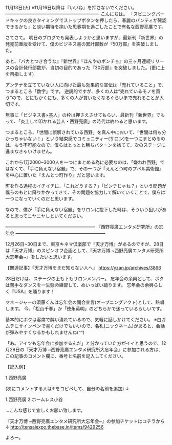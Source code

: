 11月13日(火) ※11月16日以降は『いいね』を押さないでください。
━━━━━━━━━━━━━━━━━━━━━
こんにちは。
「スピニングバードキックの良きタイミングでストップボタンを押したら、春麗のパンティが確認できるかも」と淡い期待を抱いた思春期を過ごしたことで有名な西野亮廣です。

さてさて。
明日のブログでも発表しようかと思いますが、最新刊『新世界』の発売前重版を受けて、僕のビジネス書の累計部数が『50万部』を突破しました。

あと、『バカとつき合うな』『新世界』『ほんやのポンチョ』の三ヶ月連続リリースの合計発行部数が、当初の目的であった『30万部』を突破しました。(更に上を目指します)

アンテナを立てていない人に向けた最も効果的な宣伝は「売れていること」で、つまるところ「数字」です。
逆説的ですが、多くの人は“売れているモノを買う”ので、とにもかくにも、多くの人が買いたくなるぐらいまで売れることが大切です。

無事に「ビジネス書×芸人」の枠は押さえさせてもらい、最新刊『新世界』でもって、「炎上して叩かれる芸人・西野亮廣」の時代は終わると思います。

つまるところ、「世間に誤解されている西野」を真ん中において、「世間は何も分かっちゃいない！」という結束感でコミュニティー(サロン)を一つにまとめるのは、もう不可能なので、僕らはとっとと勝ちパターンを捨てて、次のステージに進まなきゃいけません。

これから1万2000~3000人を一つにまとめる為に必要なのは、「嫌われ西野」ではなくて、「手に負えない宿題」で、その一つが『えんとつ町のプペル美術館』を中心に置いた『えんとつ町作り』だと思います。

町を作る過程のイチイチに、「これどうする？」「ピンチじゃね？」という問題が僕らのもとに降りかかってきて、その問題を協力して解いていくことで、僕らは一つになっていくのだと思います。

なので、僕が「手に負えない宿題」をサロンに投下した時は、そういう狙いがあると思ってニヤニヤしといてください。

━━━━━━━━━━━━━━━━━━━━
『西野亮廣エンタメ研究所』の忘年会
━━━━━━━━━━━━━━━━━━━━

12月26日~30日まで、東京キネマ倶楽部で『天才万博』があるのですが、28日は『天才万博』のスピンオフ企画として、『天才万博 ~西野亮廣エンタメ研究所大忘年会~』をしたいと思います。

【関連記事】『天才万博をまだ知らない人へ』
https://yzan.jp/archives/3866

28日だけは、ステージの上も下もサロンメンバー。
忘年会の余興として、ボクは苦手なダンスを一生懸命練習して、めいっぱい踊ります。
忘年会の余興らしく『USA』を踊ります！

マネージャーの須藤くんは忘年会の開会宣言(オープニングアクト)として、熱唱します。
今、「松山千春」か「徳永英明」のどちらかで迷っているらしいです。

基本的にボクは客席で酔い潰れているので、気軽に話しかけてください。
※白ガムテにサインペンで書くだけでもいいので、名札(ニックネーム)があると、会話が弾みやすくなるかもしれませんね(*^^*)

「あ。アイツも忘年会に参加するんだ」と分かっていた方がイイと思うので、12月28日の『天才万博 ~西野亮廣エンタメ研究所大忘年会』に参加される方は、この記事のコメント欄に、番号と名前を記入してください。

【記入例】

1.西野亮廣

(次にコメントする人は↑をコピペして、自分の名前を追加)
↓

1.西野亮廣
2.ホームレス小谷

…こんな感じで宜しくお願い致します。

『天才万博 ~西野亮廣エンタメ研究所大忘年会~』の参加チケットはコチラから↓
http://tensaiexpo.thebase.in/items/9429256

よろー。
